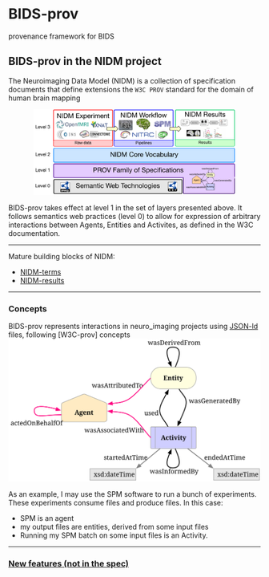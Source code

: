 # BIDS-prov
provenance framework for BIDS


## BIDS-prov in the NIDM project
The Neuroimaging Data Model (NIDM) is a collection of specification documents that define extensions the `W3C PROV` standard for the domain of human brain mapping

<center>
<img src="img/nidm-layer-cake.png" width="80%" position="center">
</center>

BIDS-prov takes effect at level 1 in the set of layers presented above. It follows semantics web practices (level 0) to allow for expression of arbitrary interactions between Agents, Entities and Activites, as defined in the W3C documentation.

---------------
Mature building blocks of NIDM:
* [NIDM-terms](https://github.com/incf-nidash/nidm-terms)
* [NIDM-results](http://nidm.nidash.org/specs/nidm-results_130.html)

--------------
### Concepts 
BIDS-prov represents interactions in neuro_imaging projects using [JSON-ld](https://json-ld.org/) files, following [W3C-prov] concepts 
![NIDM](img/w3c.svg)

As an example, I may use the SPM software to run a bunch of experiments. These experiments consume files and produce files.
In this case:
* SPM is an agent
* my output files are entities, derived from some input files
* Running my SPM batch on some input files is an Activity.

-----------
### [New features (not in the spec)](new_features.md)